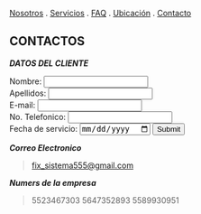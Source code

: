  [Nosotros](./nosotros.md) . [Servicios](./servicios.md) . [FAQ](FAQ.md) . [Ubicación](ubicacion.md) . [Contacto](./contacto.md)

## CONTACTOS

**_DATOS DEL CLIENTE_**

<form action="https://formspree.io/f/mrgjaqja" method="post">
Nombre: <input type="text" name="name"><br>
Apellidos: <input type="text" name="apellidos"><br>
E-mail: <input type="text" name="email"><br>
No. Telefonico: <input type="text" name="no. telefonico"><br>
Fecha de servicio: <input type="date" id="birthday" name="birthday">
<input type="submit">
</form>

**_Correo  Electronico_**

> fix_sistema555@gmail.com

**_Numers de la empresa_**

> 5523467303
> 5647352893
> 5589930951
